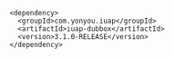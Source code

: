 	<dependency>
	  <groupId>com.yonyou.iuap</groupId>
	  <artifactId>iuap-dubbox</artifactId>
	  <version>3.1.0-RELEASE</version>
	</dependency>